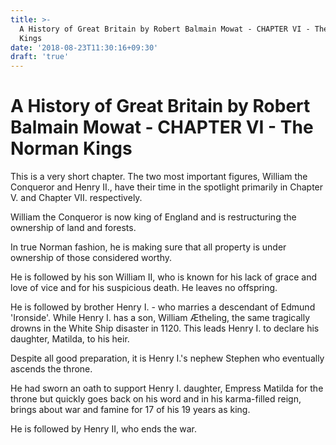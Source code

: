 ```yaml
---
title: >-
  A History of Great Britain by Robert Balmain Mowat - CHAPTER VI - The Norman
  Kings
date: '2018-08-23T11:30:16+09:30'
draft: 'true'
---
```

# A History of Great Britain by Robert Balmain Mowat - CHAPTER VI - The Norman Kings

This is a very short chapter. The two most important figures, William the Conqueror and Henry II., have their time in the spotlight primarily in Chapter V. and Chapter VII. respectively.

William the Conqueror is now king of England and is restructuring the ownership of land and forests.

In true Norman fashion, he is making sure that all property is under ownership of those considered worthy.

He is followed by his son William II, who is known for his lack of grace and love of vice and for his  suspicious death. He leaves no offspring.

He is followed by brother Henry I. - who marries a descendant of Edmund 'Ironside'. While Henry I. has a son, William Ætheling, the same tragically drowns in the White Ship disaster in 1120. This leads Henry I. to declare his daughter, Matilda, to his heir.

Despite all good preparation, it is Henry I.'s nephew Stephen who eventually ascends the throne.

He had sworn an oath to support Henry I. daughter, Empress Matilda for the throne but quickly goes back on his word and in his karma-filled reign, brings about war and famine for 17 of his 19 years as king.

He is followed by Henry II, who ends the war.
